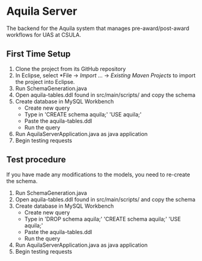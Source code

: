 # Aquila Server

The backend for the Aquila system that manages pre-award/post-award workflows
for UAS at CSULA.

## First Time Setup
1. Clone the project from its GitHub repository
2. In Eclipse, select *File -> *Import* ... -> *Existing Maven Projects* to
	import the project into Eclipse.
3. Run SchemaGeneration.java
4. Open aquila-tables.ddl found in src/main/scripts/ and copy the schema
5. Create database in MySQL Workbench
	* Create new query
	* Type in 
		'CREATE schema aquila;'
		'USE aquila;'
	* Paste the aquila-tables.ddl
	* Run the query 
6. Run AquilaServerApplication.java as java application
7. Begin testing requests

## Test procedure
If you have made any modifications to the models, you need to re-create the schema.
1. Run SchemaGeneration.java
4. Open aquila-tables.ddl found in src/main/scripts/ and copy the schema
5. Create database in MySQL Workbench
	* Create new query
	* Type in 
		'DROP schema aquila;'
		'CREATE schema aquila;'
		'USE aquila;'
	* Paste the aquila-tables.ddl
	* Run the query 
6. Run AquilaServerApplication.java as java application
7. Begin testing requests